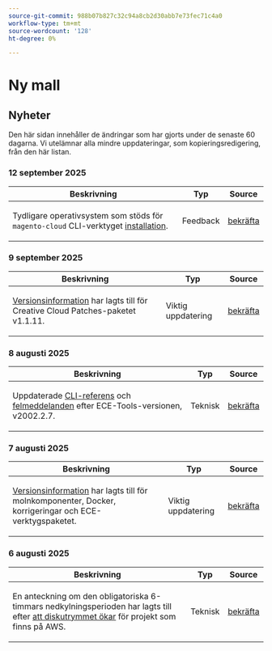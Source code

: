 ```yaml
---
source-git-commit: 988b07b827c32c94a8cb2d30abb7e73fec71c4a0
workflow-type: tm+mt
source-wordcount: '128'
ht-degree: 0%

---
```

# Ny mall

## Nyheter

Den här sidan innehåller de ändringar som har gjorts under de senaste 60 dagarna. Vi utelämnar alla mindre uppdateringar, som kopieringsredigering, från den här listan.

### 12 september 2025

<table style="table-layout:auto;">
  <thead>
    <tr>
      <th>Beskrivning</th>
      <th>Typ</th>
      <th>Source</th>
    </tr>
  </thead>
  <tbody>
    <tr>
      <td><p>Tydligare operativsystem som stöds för <code class="language-plaintext highlighter-rouge">magento-cloud</code> CLI-verktyget <a href="https://experienceleague.adobe.com/en/docs/commerce-on-cloud/user-guide/dev-tools/cloud-cli/cloud-cli-overview">installation</a>.</p>
</td>
      <td>
        Feedback
      </td>
      <td><a href="https://github.com/AdobeDocs/commerce-on-cloud.en/commit/abae1d93c8e2a8cd9658c338835806f239c34464">bekräfta</a></td>
    </tr>
  </tbody>
</table>

### 9 september 2025

<table style="table-layout:auto;">
  <thead>
    <tr>
      <th>Beskrivning</th>
      <th>Typ</th>
      <th>Source</th>
    </tr>
  </thead>
  <tbody>
    <tr>
      <td><p><a href="https://experienceleague.adobe.com/en/docs/commerce-on-cloud/user-guide/release-notes/cloud-patches">Versionsinformation</a> har lagts till för Creative Cloud Patches-paketet v1.1.11.</p>
</td>
      <td>
        Viktig uppdatering
      </td>
      <td><a href="https://github.com/AdobeDocs/commerce-on-cloud.en/commit/2b6f0790dbfb47472fd06db4a46e36c847873eb7">bekräfta</a></td>
    </tr>
  </tbody>
</table>

### 8 augusti 2025

<table style="table-layout:auto;">
  <thead>
    <tr>
      <th>Beskrivning</th>
      <th>Typ</th>
      <th>Source</th>
    </tr>
  </thead>
  <tbody>
    <tr>
      <td><p>Uppdaterade <a href="https://experienceleague.adobe.com/en/docs/commerce-on-cloud/user-guide/dev-tools/ece-tools/ece-tools-cli-reference">CLI-referens</a> och <a href="https://experienceleague.adobe.com/en/docs/commerce-on-cloud/user-guide/dev-tools/ece-tools/error-reference">felmeddelanden</a> efter ECE-Tools-versionen, v2002.2.7.</p>
</td>
      <td>
        Teknisk
      </td>
      <td><a href="https://github.com/AdobeDocs/commerce-on-cloud.en/commit/8cf7b01cbd9fe32a89d83db5b4eac7638b834c49">bekräfta</a></td>
    </tr>
  </tbody>
</table>

### 7 augusti 2025

<table style="table-layout:auto;">
  <thead>
    <tr>
      <th>Beskrivning</th>
      <th>Typ</th>
      <th>Source</th>
    </tr>
  </thead>
  <tbody>
    <tr>
      <td><p><a href="https://experienceleague.adobe.com/en/docs/commerce-on-cloud/user-guide/release-notes/cloud-tools-suite">Versionsinformation</a> har lagts till för molnkomponenter, Docker, korrigeringar och ECE-verktygspaketet.</p>
</td>
      <td>
        Viktig uppdatering
      </td>
      <td><a href="https://github.com/AdobeDocs/commerce-on-cloud.en/commit/7aecdc89a2f4e0103cfe46ed1c2dc7b93566baf5">bekräfta</a></td>
    </tr>
  </tbody>
</table>

### 6 augusti 2025

<table style="table-layout:auto;">
  <thead>
    <tr>
      <th>Beskrivning</th>
      <th>Typ</th>
      <th>Source</th>
    </tr>
  </thead>
  <tbody>
    <tr>
      <td><p>En anteckning om den obligatoriska 6-timmars nedkylningsperioden har lagts till efter <a href="https://experienceleague.adobe.com/en/docs/commerce-on-cloud/user-guide/develop/storage/manage-disk-space">att diskutrymmet ökar</a> för projekt som finns på AWS.</p>
</td>
      <td>
        Teknisk
      </td>
      <td><a href="https://github.com/AdobeDocs/commerce-on-cloud.en/commit/a04d056377da4fec9a54503d959f90ebf605de41">bekräfta</a></td>
    </tr>
  </tbody>
</table>
